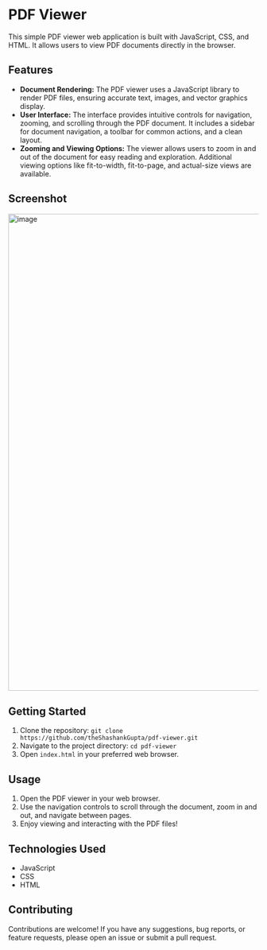 # PDF Viewer

This simple PDF viewer web application is built with JavaScript, CSS, and HTML. It allows users to view PDF documents directly in the browser.

## Features

- **Document Rendering:** The PDF viewer uses a JavaScript library to render PDF files, ensuring accurate text, images, and vector graphics display.
- **User Interface:** The interface provides intuitive controls for navigation, zooming, and scrolling through the PDF document. It includes a sidebar for document navigation, a toolbar for common actions, and a clean layout.
- **Zooming and Viewing Options:** The viewer allows users to zoom in and out of the document for easy reading and exploration. Additional viewing options like fit-to-width, fit-to-page, and actual-size views are available.

## Screenshot

<img width="960" alt="image" src="https://github.com/theShashankGupta/pdf-viwer/assets/106386615/b38a7145-4f42-4d39-a6f6-a7a061c8ad49">


## Getting Started

1. Clone the repository: `git clone https://github.com/theShashankGupta/pdf-viewer.git`
2. Navigate to the project directory: `cd pdf-viewer`
3. Open `index.html` in your preferred web browser.

## Usage

1. Open the PDF viewer in your web browser.
3. Use the navigation controls to scroll through the document, zoom in and out, and navigate between pages.
6. Enjoy viewing and interacting with the PDF files!

## Technologies Used

- JavaScript
- CSS
- HTML

## Contributing

Contributions are welcome! If you have any suggestions, bug reports, or feature requests, please open an issue or submit a pull request.



